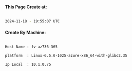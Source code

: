 
   
#### This Page Create at:

```bash

2024-11-18 - 19:55:07 UTC

```

#### Create By Machine:

```bash

Host Name : fv-az736-365

platform  : Linux-6.5.0-1025-azure-x86_64-with-glibc2.35

Ip Local  : 10.1.0.75

```

